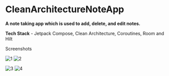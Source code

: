 # CleanArchitectureNoteApp
**A note taking app which is used to add, delete, and edit notes.**

**Tech Stack** - Jetpack Compose, Clean Architecture, Coroutines, Room and Hilt

Screenshots

![1](https://user-images.githubusercontent.com/99873564/191045032-fdec4250-2637-46ca-b1c7-7a7cd679acc6.png)               ![2](https://user-images.githubusercontent.com/99873564/191045042-081ac4e3-3438-44f5-808e-183ade6dc45b.png)

![3](https://user-images.githubusercontent.com/99873564/191045053-c8c36658-fbd9-4147-931a-ad484a80afe8.png)               ![4](https://user-images.githubusercontent.com/99873564/191045072-facd8313-277b-4145-a1c9-7b7a3e6c4f4b.png)


